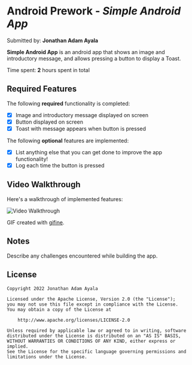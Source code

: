 # Android Prework - *Simple Android App*

Submitted by: **Jonathan Adam Ayala**

**Simple Android App** is an android app that shows an image and introductory message, and allows pressing a button to display a Toast. 

Time spent: **2** hours spent in total

## Required Features

The following **required** functionality is completed:

* [x] Image and introductory message displayed on screen
* [x] Button displayed on screen
* [x] Toast with message appears when button is pressed 

The following **optional** features are implemented:

* [x] List anything else that you can get done to improve the app functionality!
* [x] Log each time the button is pressed

## Video Walkthrough

Here's a walkthrough of implemented features:

<img src='walkthrough' title='Video Walkthrough' width='' alt='Video Walkthrough' />

GIF created with [gifine](https://github.com/leafo/gifine).

## Notes

Describe any challenges encountered while building the app.

## License

    Copyright 2022 Jonathan Adam Ayala

    Licensed under the Apache License, Version 2.0 (the "License");
    you may not use this file except in compliance with the License.
    You may obtain a copy of the License at

        http://www.apache.org/licenses/LICENSE-2.0

    Unless required by applicable law or agreed to in writing, software
    distributed under the License is distributed on an "AS IS" BASIS,
    WITHOUT WARRANTIES OR CONDITIONS OF ANY KIND, either express or implied.
    See the License for the specific language governing permissions and
    limitations under the License.
